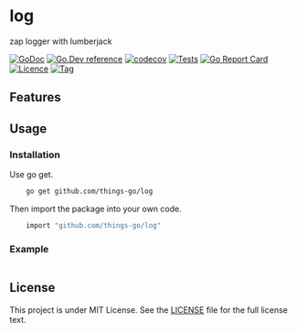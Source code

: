 # log

zap logger with lumberjack

[![GoDoc](https://godoc.org/github.com/things-go/log?status.svg)](https://godoc.org/github.com/things-go/log)
[![Go.Dev reference](https://img.shields.io/badge/go.dev-reference-blue?logo=go&logoColor=white)](https://pkg.go.dev/github.com/things-go/log?tab=doc)
[![codecov](https://codecov.io/gh/things-go/log/branch/main/graph/badge.svg)](https://codecov.io/gh/things-go/log)
[![Tests](https://github.com/things-go/log/actions/workflows/ci.yml/badge.svg)](https://github.com/things-go/log/actions/workflows/ci.yml)
[![Go Report Card](https://goreportcard.com/badge/github.com/things-go/log)](https://goreportcard.com/report/github.com/things-go/log)
[![Licence](https://img.shields.io/github/license/things-go/log)](https://raw.githubusercontent.com/things-go/log/main/LICENSE)
[![Tag](https://img.shields.io/github/v/tag/things-go/log)](https://github.com/things-go/log/tags)

## Features

## Usage

### Installation

Use go get.

```bash
    go get github.com/things-go/log
```

Then import the package into your own code.

```bash
    import "github.com/things-go/log"
```

### Example

[embedmd]:# (_examples/main.go go)
```go

```

## License

This project is under MIT License. See the [LICENSE](LICENSE) file for the full license text.
